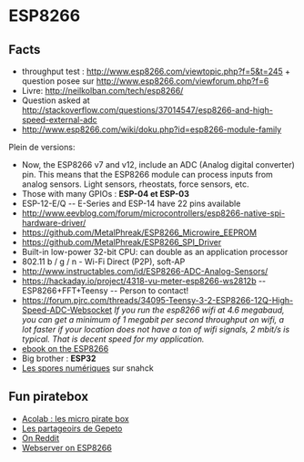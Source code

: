# ESP8266

## Facts

* throughput test : http://www.esp8266.com/viewtopic.php?f=5&t=245 + question posee sur http://www.esp8266.com/viewforum.php?f=6
* Livre: http://neilkolban.com/tech/esp8266/
* Question asked at http://stackoverflow.com/questions/37014547/esp8266-and-high-speed-external-adc
* http://www.esp8266.com/wiki/doku.php?id=esp8266-module-family

Plein de versions:

* Now, the ESP8266 v7 and v12, include an ADC (Analog digital converter) pin. This means that the ESP8266 module can process inputs from analog sensors. Light sensors, rheostats, force sensors, etc. 
* Those with many GPIOs : __ESP-04 et ESP-03__
* ESP-12-E/Q -- E-Series and ESP-14 have 22 pins available
* http://www.eevblog.com/forum/microcontrollers/esp8266-native-spi-hardware-driver/
* https://github.com/MetalPhreak/ESP8266_Microwire_EEPROM
* https://github.com/MetalPhreak/ESP8266_SPI_Driver
* Built-in low-power 32-bit CPU: can double as an application processor 
* 802.11 b / g / n  - Wi-Fi Direct (P2P), soft-AP 
* http://www.instructables.com/id/ESP8266-ADC-Analog-Sensors/
* https://hackaday.io/project/4318-vu-meter-esp8266-ws2812b -- ESP8266+FFT+Teensy -- Person to contact!
* https://forum.pjrc.com/threads/34095-Teensy-3-2-ESP8266-12Q-High-Speed-ADC-Websocket _If you run the esp8266 wifi at 4.6 megabaud, you can get a minimum of 1 megabit per second throughput on wifi, a lot faster if your location does not have a ton of wifi signals, 2 mbit/s is typical. That is decent speed for my application._
* [ebook on the ESP8266](https://leanpub.com/ESP8266_ESP32)
* Big brother : __ESP32__ 
* [Les spores numériques](http://snhack.du-libre.org/doku.php?id=projets:spores_numeriques) sur snahck

## Fun piratebox

* [Acolab : les micro pirate box](http://forum.acolab.fr/t/sub-micro-pirate-box-en-esp8266/57)
* [Les partageoirs de Gepeto](https://bricoles.du-libre.org/doku.php?id=esp8266:le_partageoir)
* [On Reddit](https://www.reddit.com/r/esp8266/comments/4awgtr/has_anyone_done_a_piratebox_type_thing_with_an/)
* [Webserver on ESP8266](https://github.com/esp8266/Arduino/blob/d218c4ead3df50ac9cbdfa7144698850a03f2066/hardware/esp8266com/esp8266/libraries/ESP8266WebServer/examples/SDWebServer/SDWebServer.ino)

